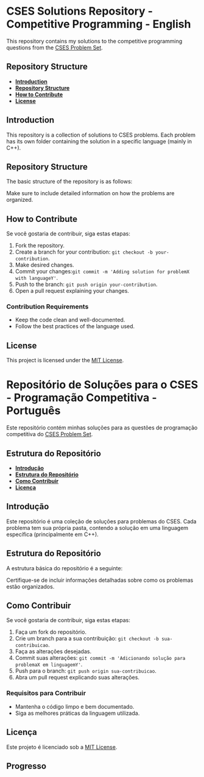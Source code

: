 # CSES Solutions Repository - Competitive Programming - English

This repository contains my solutions to the competitive programming questions from the [CSES Problem Set](https://cses.fi/problemset/).

## Repository Structure

- **[Introduction](#introduction)**
- **[Repository Structure](repository_structure)**
- **[How to Contribute](#como-contribuir)**
- **[License](#license)**

## Introduction

This repository is a collection of solutions to CSES problems. Each problem has its own folder containing the solution in a specific language (mainly in C++).

## Repository Structure

The basic structure of the repository is as follows:

Make sure to include detailed information on how the problems are organized.

## How to Contribute

Se você gostaria de contribuir, siga estas etapas:

1. Fork the repository.
2. Create a branch for your contribution: `git checkout -b your-contribution`.
3. Make desired changes.
4. Commit your changes:`git commit -m 'Adding solution for problemX with languageY'`.
5. Push to the branch: `git push origin your-contribution`.
6. Open a pull request explaining your changes.

### Contribution Requirements

- Keep the code clean and well-documented.
- Follow the best practices of the language used.

## License

This project is licensed under the [MIT License](LICENSE).




# Repositório de Soluções para o CSES - Programação Competitiva - Português

Este repositório contém minhas soluções para as questões de programação competitiva do [CSES Problem Set](https://cses.fi/problemset/).

## Estrutura do Repositório

- **[Introdução](#introdução)**
- **[Estrutura do Repositório](#estrutura-do-repositório)**
- **[Como Contribuir](#como-contribuir)**
- **[Licença](#licença)**

## Introdução

Este repositório é uma coleção de soluções para problemas do CSES. Cada problema tem sua própria pasta, contendo a solução em uma linguagem específica (principalmente em C++).

## Estrutura do Repositório

A estrutura básica do repositório é a seguinte:


Certifique-se de incluir informações detalhadas sobre como os problemas estão organizados.

## Como Contribuir

Se você gostaria de contribuir, siga estas etapas:

1. Faça um fork do repositório.
2. Crie um branch para a sua contribuição: `git checkout -b sua-contribuicao`.
3. Faça as alterações desejadas.
4. Commit suas alterações: `git commit -m 'Adicionando solução para problemaX em linguagemY'`.
5. Push para o branch: `git push origin sua-contribuicao`.
6. Abra um pull request explicando suas alterações.

### Requisitos para Contribuir

- Mantenha o código limpo e bem documentado.
- Siga as melhores práticas da linguagem utilizada.

## Licença

Este projeto é licenciado sob a [MIT License](LICENSE).

## Progresso
